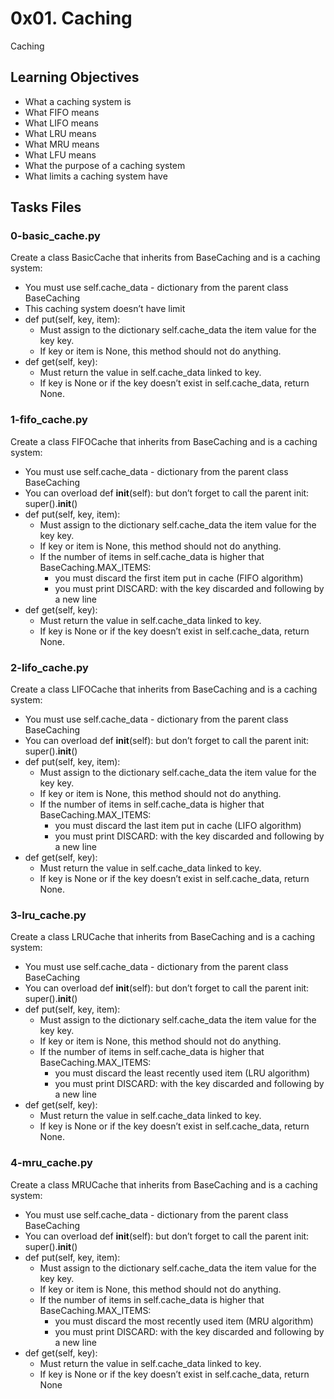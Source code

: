 # 0x01. Caching

Caching


## Learning Objectives

- What a caching system is
- What FIFO means
- What LIFO means
- What LRU means
- What MRU means
- What LFU means
- What the purpose of a caching system
- What limits a caching system have


## Tasks Files

### 0-basic_cache.py

Create a class BasicCache that inherits from BaseCaching and is a caching system:

- You must use self.cache_data - dictionary from the parent class BaseCaching
- This caching system doesn’t have limit
- def put(self, key, item):
  - Must assign to the dictionary self.cache_data the item value for the key key.
  - If key or item is None, this method should not do anything.
- def get(self, key):
  - Must return the value in self.cache_data linked to key.
  - If key is None or if the key doesn’t exist in self.cache_data, return None.


### 1-fifo_cache.py

Create a class FIFOCache that inherits from BaseCaching and is a caching system:

- You must use self.cache_data - dictionary from the parent class BaseCaching
- You can overload def __init__(self): but don’t forget to call the parent init: super().__init__()
- def put(self, key, item):
  - Must assign to the dictionary self.cache_data the item value for the key key.
  - If key or item is None, this method should not do anything.
  - If the number of items in self.cache_data is higher that BaseCaching.MAX_ITEMS:
    - you must discard the first item put in cache (FIFO algorithm)
    - you must print DISCARD: with the key discarded and following by a new line
- def get(self, key):
  - Must return the value in self.cache_data linked to key.
  - If key is None or if the key doesn’t exist in self.cache_data, return None.


### 2-lifo_cache.py

Create a class LIFOCache that inherits from BaseCaching and is a caching system:

- You must use self.cache_data - dictionary from the parent class BaseCaching
- You can overload def __init__(self): but don’t forget to call the parent init: super().__init__()
- def put(self, key, item):
  - Must assign to the dictionary self.cache_data the item value for the key key.
  - If key or item is None, this method should not do anything.
  - If the number of items in self.cache_data is higher that BaseCaching.MAX_ITEMS:
    - you must discard the last item put in cache (LIFO algorithm)
    - you must print DISCARD: with the key discarded and following by a new line
- def get(self, key):
  - Must return the value in self.cache_data linked to key.
  - If key is None or if the key doesn’t exist in self.cache_data, return None.


### 3-lru_cache.py

Create a class LRUCache that inherits from BaseCaching and is a caching system:

- You must use self.cache_data - dictionary from the parent class BaseCaching
- You can overload def __init__(self): but don’t forget to call the parent init: super().__init__()
- def put(self, key, item):
  - Must assign to the dictionary self.cache_data the item value for the key key.
  - If key or item is None, this method should not do anything.
  - If the number of items in self.cache_data is higher that BaseCaching.MAX_ITEMS:
    - you must discard the least recently used item (LRU algorithm)
    - you must print DISCARD: with the key discarded and following by a new line
- def get(self, key):
  - Must return the value in self.cache_data linked to key.
  - If key is None or if the key doesn’t exist in self.cache_data, return None.


### 4-mru_cache.py

Create a class MRUCache that inherits from BaseCaching and is a caching system:

- You must use self.cache_data - dictionary from the parent class BaseCaching
- You can overload def __init__(self): but don’t forget to call the parent init: super().__init__()
- def put(self, key, item):
  - Must assign to the dictionary self.cache_data the item value for the key key.
  - If key or item is None, this method should not do anything.
  - If the number of items in self.cache_data is higher that BaseCaching.MAX_ITEMS:
    - you must discard the most recently used item (MRU algorithm)
    - you must print DISCARD: with the key discarded and following by a new line
- def get(self, key):
  - Must return the value in self.cache_data linked to key.
  - If key is None or if the key doesn’t exist in self.cache_data, return None



